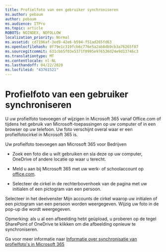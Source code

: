 ```yaml
---
title: Profielfoto van een gebruiker synchroniseren
ms.author: pebaum
author: pebaum
ms.audience: ITPro
ms.topic: article
ROBOTS: NOINDEX, NOFOLLOW
localization_priority: Normal
ms.assetid: cd7196af-3ed9-42e6-b594-f51ad265fd63
ms.openlocfilehash: 8f79e1c319fcb6c776e5a2ab8db9cb3a76265f87
ms.sourcegitcommit: 631cbb5f03e5371f0995e976536d24e9d13746c3
ms.translationtype: MT
ms.contentlocale: nl-NL
ms.lasthandoff: 04/22/2020
ms.locfileid: "43761521"
---
```

# <a name="sync-a-users-profile-picture"></a>Profielfoto van een gebruiker synchroniseren

U uw profielfoto toevoegen of wijzigen in Microsoft 365 vanaf Office.com of tijdens het gebruik van Microsoft-toepassingen op uw computer of in een browser op uw telefoon. Uw foto verschijnt overal waar er een profielfotocirkel in Microsoft 365 is.

Uw profielfoto toevoegen aan Microsoft 365 voor Bedrijven

- Zoek een foto die u wilt gebruiken en sla deze op uw computer, OneDrive of andere locatie op waar u terecht.

- Meld u aan bij Microsoft 365 met uw werk- of schoolaccount op [office.com](https://www.office.com).

- Selecteer de cirkel in de rechterbovenhoek van de pagina met uw initialen of een pictogram van een persoon.

Selecteer in het deelvenster Mijn accounts de cirkel waarop uw initialen of een pictogram van een persoon worden weergegeven. Wijzig uw foto in de pop-up die wordt weergegeven.

Opmerking: als u al een afbeelding hebt geüpload, u proberen op de tegel SharePoint of OneDrive te klikken om die afbeelding opnieuw te synchroniseren.

Ga voor meer informatie naar [Informatie over synchronisatie van profielfoto's in Microsoft 365](https://support.office.com/article/information-about-profile-picture-synchronization-in-office-365-20594d76-d054-4af4-a660-401133e3d48a)

